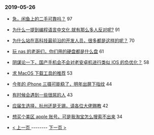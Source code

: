 ### 2019-05-26 
- [急，闲鱼上的二手可靠吗？](https://www.v2ex.com/t/567716) 97
- [为什么一提到编程语言中文化,就有那么多人反对呢?](https://www.v2ex.com/t/567694) 91
- [为什么站在高科技最前沿的开发人员，很多都是这样的呢？](https://www.v2ex.com/t/567755) 70
- [玩 nas 的老哥们，你们用的硬盘都是什么盘](https://www.v2ex.com/t/567760) 61
- [阴谋论一下，国产手机会不会对老安卓机进行类似 IOS 的负优化？](https://www.v2ex.com/t/567677) 58
- [求 MacOS 下载工具的推荐](https://www.v2ex.com/t/567724) 53
- [今年的 iPhone 三摄可能稳了，明年出屏下指纹](https://www.v2ex.com/t/567693) 44
- [有时候会遇到一些很屌的人](https://www.v2ex.com/t/567704) 43
- [应届生选择，杭州还是无锡，请各位大佬赐教](https://www.v2ex.com/t/567686) 42
- [想买个美区 apple 账号。可是我淘宝怎么搜索不出来](https://www.v2ex.com/t/567730) 34 

- [ < 上一页 ](https://github.com/able8/v2ex-hot-record/blob/master/2019-05-25.md) -------- [ 下一页 > ](https://github.com/able8/v2ex-hot-record/blob/master/2019-05-27.md)
